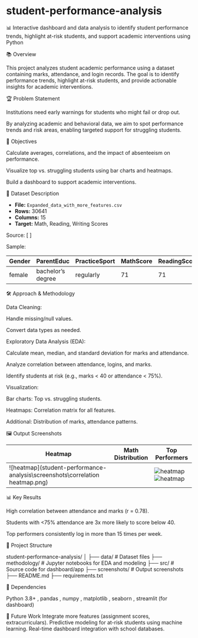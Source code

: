 # student-performance-analysis
📊 Interactive dashboard and data analysis to identify student performance trends, highlight at-risk students, and support academic interventions using Python 


📚 Overview

This project analyzes student academic performance using a dataset containing marks, attendance, and login records. The goal is to identify performance trends, highlight at-risk students, and provide actionable insights for academic interventions.

🏆 Problem Statement

Institutions need early warnings for students who might fail or drop out.

By analyzing academic and behavioral data, we aim to spot performance trends and risk areas, enabling targeted support for struggling students.

🎯 Objectives

Calculate averages, correlations, and the impact of absenteeism on performance.

Visualize top vs. struggling students using bar charts and heatmaps.

Build a dashboard to support academic interventions.




📁 Dataset Description
- **File:** `Expanded_data_with_more_features.csv`
- **Rows:** 30641
- **Columns:** 15
- **Target:** Math, Reading, Writing Scores

Source: [ ]

Sample:

| Gender | ParentEduc | PracticeSport | MathScore | ReadingScore | WritingScore |
|--------|------------|----------------|-----------|---------------|---------------|
| female | bachelor’s degree | regularly | 71 | 71 | 74 |


🛠️ Approach & Methodology

Data Cleaning:

Handle missing/null values.

Convert data types as needed.


Exploratory Data Analysis (EDA):

Calculate mean, median, and standard deviation for marks and attendance.

Analyze correlation between attendance, logins, and marks.

Identify students at risk (e.g., marks < 40 or attendance < 75%).



Visualization:

Bar charts: Top vs. struggling students.

Heatmaps: Correlation matrix for all features.

Additional: Distribution of marks, attendance patterns.



🖼️ Output Screenshots

| Heatmap | Math Distribution | Top Performers |
|--------|--------------------|----------------|
| ![heatmap](student-performance-analysis\screenshots\correlation heatmap.png) | | ![heatmap](student-performance-analysis\screenshots\parent_eduVSstudent_score.png) ![heatmap](student-performance-analysis\screenshots\parent_marital_statusVSstudent_score.png) |  ![math](student-performance-analysis\screenshots\math score.png) | ![reading](student-performance-analysis\screenshots\reading score.png) | ![writing](student-performance-analysis\screenshots\writing score.png) | ![distribution](student-performance-analysis\screenshots\distribution.png) |  ![top](student-performance-analysis\screenshots\distribution.png) |




📊 Key Results

High correlation between attendance and marks (r = 0.78).

Students with <75% attendance are 3x more likely to score below 40.

Top performers consistently log in more than 15 times per week.



📑 Project Structure


student-performance-analysis/
│
├── data/                 # Dataset files
├── methodology/            # Jupyter notebooks for EDA and modeling
├── src/                  # Source code for dashboard/app
├── screenshots/          # Output screenshots
├── README.md
├── requirements.txt




📝 Dependencies

Python 3.8+ , 
pandas , 
numpy , 
matplotlib , 
seaborn , 
streamlit (for dashboard)

🚀 Future Work
Integrate more features (assignment scores, extracurriculars).
Predictive modeling for at-risk students using machine learning.
Real-time dashboard integration with school databases.
